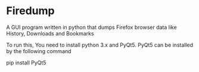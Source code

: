 # Firedump
A GUI program written in python that dumps Firefox browser data like History, Downloads and Bookmarks 


To run this, You need to install python 3.x and PyQt5. PyQt5 can be installed by the following command

pip install PyQt5
